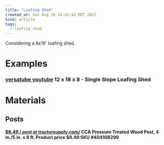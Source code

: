```yaml
---
title: "Loafing Shed"
created_at: Sun Aug 20 14:42:42 MDT 2017
kind: article
tags:
  - loafing_shed
---
```


Considering a 8x16' loafing shed.

<h1>Examples</h1>

<h3>
  <a href="https://www.youtube.com/watch?v=2UW3Xv0W64A" target="_blank">versatube youtube</a>
  12 x 18 x 8 - Single Slope Loafing Shed
</h3>

<h1>Materials</h1>

<h2>Posts</h2>

<h4>
  <a href="https://www.tractorsupply.com/tsc/product/cca-pressure-treated-wood-post-4-in-x-8-ft" target="_blank">$8.49 / post at tractorsupply.com/</a>
  CCA Pressure Treated Wood Post, 4 in./5 in. x 8 ft.  Product price $8.49 SKU #404108299
</h4>

<!--
html boilerplate
<a href="" target="_blank"></a>
<a name=""></a>
<img src="" width="400px">
<ul>
  <li></li>
</ul>
<pre>
</pre>
<pre><code>
</code></pre>
<math xmlns='http://www.w3.org/1998/Math/MathML' display='block'>
</math>
-->
